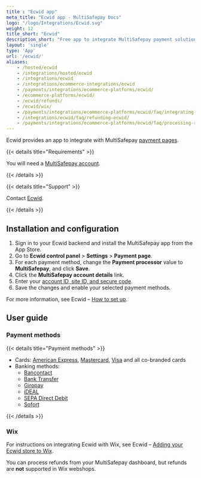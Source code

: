 ```yaml
---
title : "Ecwid app"
meta_title: "Ecwid app - MultiSafepay Docs"
logo: "/logo/Integrations/Ecwid.svg"
weight: 12
title_short: "Ecwid"
description_short: "Free app to integrate MultiSafepay payment solutions with Ecwid."
layout: 'single'
type: 'App'
url: '/ecwid/'
aliases: 
    - /hosted/ecwid
    - /integrations/hosted/ecwid
    - /integrations/ecwid
    - /integrations/ecommerce-integrations/ecwid
    - /payments/integrations/ecommerce-platforms/ecwid/
    - /ecommerce-platforms/ecwid/
    - /ecwid/refunds/
    - /ecwid/wix/
    - /payments/integrations/ecommerce-platforms/ecwid/faq/integrating-with-wix/
    - /integrations/ecwid/faq/refunding-ecwid/
    - /payments/integrations/ecommerce-platforms/ecwid/faq/processing-refunds/
---
```


Ecwid provides an app to integrate with MultiSafepay [payment pages](/payment-pages/).

{{< details title="Requirements" >}}
  
You will need a [MultiSafepay account](/getting-started-guide).

{{< /details >}}

{{< details title="Support" >}}

Contact [Ecwid](https://support.ecwid.com/hc/en-us/requests/new).

{{< /details >}}

## Installation and configuration
1. Sign in to your Ecwid backend and install the MultiSafepay app from the App Store.
2. Go to **Ecwid control panel** > **Settings** > **Payment page**.
3. For each payment method, change the **Payment processor** value to **MultiSafepay**, and click **Save**.
4. Click the **MultiSafepay account details** link. 
5. Enter your [account ID, site ID, and secure code](/websites/#site-id-api-key-and-security-code).
5. Save the changes and enable your selected payment methods.

For more information, see Ecwid – [How to set up](https://support.ecwid.com/hc/en-us/articles/207808285-MultiSafepay#Howtosetup).

## User guide

### Payment methods

{{< details title="Payment methods" >}}

- Cards: [American Express](/payment-methods/amex), [Mastercard](/payment-methods/mastercard), [Visa](/payment-methods/visa) and all co-branded cards
- Banking methods:
    - [Bancontact](/payment-methods/bancontact)
    - [Bank Transfer](/payment-methods/bank-transfer)
    - [Giropay](/payment-methods/giropay)
    - [iDEAL](/payment-methods/ideal)
    - [SEPA Direct Debit](/payment-methods/sepa-direct-debit)
    - [Sofort](/payment-methods/sofort)

{{< /details >}}

### Wix

For instructions on integrating Ecwid with Wix, see Ecwid – [Adding your Ecwid store to Wix](https://support.ecwid.com/hc/en-us/articles/115005874885-Adding-your-Ecwid-store-to-Wix-site).

You can process refunds from your MultiSafepay dashboard, but refunds are **not** supported in Wix webshops.


